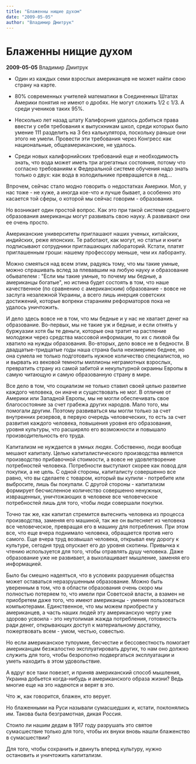 ```yaml
---
title: "Блаженны нищие духом"
date: "2009-05-05"
author: "Владимир Дмитрук"
---
```


# Блаженны нищие духом

**2009-05-05** Владимир Дмитрук

- Один из каждых семи взрослых американцев не может найти свою страну на карте.

- 80% современных учителей математики в Соединенных Штатах Америки понятия не имеют о дробях. Не могут сложить 1/2 с 1/3. А среди учеников таких 95%.

- Несколько лет назад штату Калифорния удалось добиться права ввести у себя требования к выпускникам школ, среди которых было умение 111 разделить на 3 без калькулятора, поскольку раньше они этого не умели. Провести эти требования через Конгресс как национальные, общеамериканские, не удалось.

- Среди новых калифорнийских требований еще и необходимость знать, что вода может иметь три агрегатных состояния, потому что согласно требованиям к Федеральной системе обучения надо знать только о двух: как вода в холодильнике превращается в лед...

Впрочем, сейчас стало модно говорить о недостатках Америки. Мол, у нас тоже - не хуже, а иногда кое-что и лучше бывает, а особенно это касается той сферы, о которой мы сейчас говорим - образования.

Но возникает один простой вопрос. Как это при такой системе среднего образования американцы могут развивать свою науку. А развивают они ее очень просто.

Американские университеты приглашают наших ученых, китайских, индийских, реже японских. Те работают, как могут, но статьи и книги подписывают сотрудники приглашающих лабораторий. Кстати, платят приглашенным гроши: нашему профессору меньше, чем их лаборанту.

Можно смеяться над всем этим, радуясь тому, что мы такие умные, можно спрашивать вслед за плевавшим на любую науку и образование обывателем : "Если мы такие умные, то почему мы бедные, а американцы богатые", но истина будет состоять в том, что наше качественное (по сравнению с американским) образование - вовсе не заслуга незалежной Украины, а всего лишь инерция советских достижений, которые вопреки стараниям реформаторов пока не удалось уничтожить.

И дело здесь вовсе не в том, что мы бедные и у нас не хватает денег на образование. Во-первых, мы не такие уж и бедные, и если отнять у буржуазии хотя бы те деньги, которые она тратит на растление молодежи через средства массовой информации, то их с лихвой бы хватило на нужды образования. Во-вторых, дело вовсе не в бедности. В двадцатые-тридцатые годы наша страна была неизмеримо беднее, но она сумела не только подготовить нужное количество специалистов, но и вырвать из вековой темноты миллионы неграмотных взрослых, превратить страну из самой забитой и некультурной окраины Европы в самую читающую и самую образованную страну в мире.

Все дело в том, что социализм не только ставил своей целью развитие каждого человека, он иначе и существовать не мог. В отличие от Америки или Западной Европы, мы не могли обеспечивать свое благосостояние за счет грабежа других народов. Мало того, мы помогали другим. Поэтому развиваться мы могли только за счет внутренних резервов, в первую очередь человеческих, то есть за счет развития каждого человека, повышения уровня его образования, уровня культуры, что расширяло его возможности и повышало производительность его труда.

Капитализм не нуждается в умных людях. Собственно, люди вообще мешают капиталу. Целью капиталистического производства является производство прибавочной стоимости, а вовсе не удовлетворение потребностей человека. Потребности выступают скорее как повод для покупки, а не цель. С одной стороны, капиталисту совершенно все равно, что вы сделаете с товаром, который вы купили - потребите или выбросите, лишь бы покупали. С другой стороны - капитализм формирует бесчисленное количество совершенно ненужных, извращенных, уничтожающих в человеке все человеческое потребностей лишь для того, чтобы люди совершали покупки.

Точно так же, как капитал стремится вытеснить человека из процесса производства, заменяя его машиной, так же он вытесняет из человека все человеческое, превращая его в машину для потребления. При этом все, что еще вчера поднимало человека, обращается против него самого. Еще вчера труд возвышал человека, открывал ему дорогу к культуре, сегодня труд опускает его до уровня скотины. Привычка к чтению используется для того, чтобы отравлять душу человека. Даже образование уже не развивает, а выхолащивает мышление, заменяя его информацией.

Было бы смешно надеяться, что в условиях разрушения общества может оставаться неразрушенным образование. Можно быть уверенным в том, что в области образования очень скоро мы полностью потеряем то, что имели при Советской власти, а взамен не приобретем даже того, что имеют американцы - умения пользоваться компьютерами. Единственное, что мы можем приобрести у американцев, а часть наших людей эту американскую черту уже здорово усвоила - это неутолимая жажда потребления, готовность ради денег, открывающих доступ к материальному достатку, пожертвовать всем - умом, честью, совестью.

Но если американское тупоумие, бесчестие и бессовестность помогает американцам безжалостно эксплуатировать других, то нам оно должно служить для того, чтобы безропотно подвергаться эксплуатации и уметь находить в этом удовольствие.

А вдруг все таки повезет, и приняв американский способ мышления, Украина добьется когда-нибудь и американского образа жизни? Ведь многие еще на это надеются и верят в это.

Что ж, как говорится, блажен, кто верует.

Но блаженными на Руси называли сумасшедших и, кстати, поклонялись им. Такова была безграмотная, дикая Россия.

Стоило ли нашим дедам в 1917 году разрушать это святое сумасшествие только для того, чтобы их внуки вновь нашли блаженство в сумасшествии?

Для того, чтобы сохранить и двинуть вперед культуру, нужно остановить и уничтожить капитализм.
